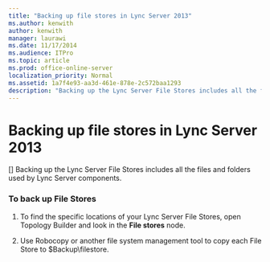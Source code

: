 ```yaml
---
title: "Backing up file stores in Lync Server 2013"
ms.author: kenwith
author: kenwith
manager: laurawi
ms.date: 11/17/2014
ms.audience: ITPro
ms.topic: article
ms.prod: office-online-server
localization_priority: Normal
ms.assetid: 1a7f4e93-aa3d-461e-878e-2c572baa1293
description: "Backing up the Lync Server File Stores includes all the files and folders used by Lync Server components."
---
```


# Backing up file stores in Lync Server 2013
[]
Backing up the Lync Server File Stores includes all the files and folders used by Lync Server components.
  
### To back up File Stores

1. To find the specific locations of your Lync Server File Stores, open Topology Builder and look in the **File stores** node. 
    
2. Use Robocopy or another file system management tool to copy each File Store to $Backup\filestore.
    

